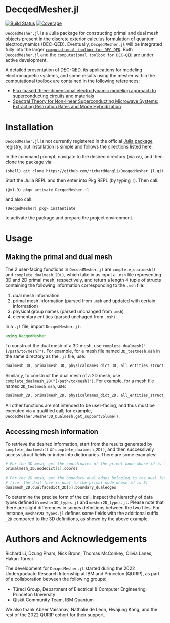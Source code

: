 # DecqedMesher.jl

[![Build Status](https://github.com/richarddengli/DecqedMesher/actions/workflows/CI.yml/badge.svg?branch=main)](https://github.com/richarddengli/DecqedMesher/actions/workflows/CI.yml?query=branch%3Amain)
[![Coverage](https://codecov.io/gh/richarddengli/DecqedMesher/branch/main/graph/badge.svg)](https://codecov.io/gh/richarddengli/DecqedMesher)

``DecqedMesher.jl`` is a Julia package for constructing primal and dual mesh objects present in the discrete exterior calculus formulation of quantum electrodynamics (DEC-QED). Eventually, ``DecqedMesher.jl`` will be integrated fully into the larger [``computational toolbox for DEC-QED``](https://github.com/dnpham23/DEC-QED). Both ``DecqedMesher.jl`` and the ``computational toolbox for DEC-QED`` are under active development.

A detailed presentation of DEC-QED, its applications for modeling electromagnetic systems, and some results using the mesher within the computational toolbox are contained in the following references:
- [Flux-based three-dimensional electrodynamic modeling approach to superconducting circuits and materials](https://journals.aps.org/pra/abstract/10.1103/PhysRevA.107.053704)
- [Spectral Theory for Non-linear Superconducting Microwave Systems: Extracting Relaxation Rates and Mode Hybridization](https://arxiv.org/abs/2309.03435)

# Installation
`DecqedMesher.jl` is not currently registered in the official [Julia package registry](https://github.com/JuliaRegistries/General), but installation is simple and follows the directions listed [here](https://pkgdocs.julialang.org/v1/environments/#Using-someone-else's-project).

In the command prompt, navigate to the desired directory (via `cd`), and then clone the package via:
```
(shell) git clone https://github.com/richarddengli/DecqedMesher.jl.git
```

Start the Julia REPL and then enter into Pkg REPL (by typing `]`). Then call:
```
(@v1.9) pkg> activate DecqedMesher.jl
```

and also call:
```
(DecqedMesher) pkg> instantiate
```
to activate the package and prepare the project environment.

# Usage
## Making the primal and dual mesh
The 2 user-facing functions in `DecqedMesher.jl` are `complete_dualmesh()` and `complete_dualmesh_2D()`, which take in as input a `.msh` file representing 3D and 2D primal mesh, respectively, and return a length 4 tuple of structs containing the following information corresponding to the `.msh` file:
1. dual mesh information
2. primal mesh information (parsed from  `.msh` and updated with certain information)
3. physical group names (parsed unchanged from  `.msh`)
4. elementary entities (parsed unchaged from  `.msh`)

In a `.jl` file, import `DecqedMesher.jl`:
```julia
using DecqedMesher
```

To construct the dual mesh of a 3D mesh, use `complete_dualmesh("[/path/to/mesh]")`. For example, for a mesh file named `3D_testmesh.msh` in the same directory as the `.jl` file, use:
```julia
dualmesh_3D, primalmesh_3D, physicalnames_dict_3D, all_entities_struct_3D = complete_dualmesh("/3D_testmesh.msh")
```

Similarly, to construct the dual mesh of a 2D mesh, use `complete_dualmesh_2D("[/path/to/mesh]")`. For example, for a mesh file named `2D_testmesh.msh`, use:
```julia
dualmesh_2D, primalmesh_2D, physicalnames_dict_2D, all_entities_struct_2D = complete_dualmesh("/2D_testmesh.msh")
```

All other functions are not intended to be user-facing, and thus must be executed via a qualified call; for example, `DecqedMesher.Mesher3D_Dualmesh.get_supportvolume()`.

## Accessing mesh information
To retrieve the desired information, start from the results generated by `complete_dualmesh()` or `complete_dualmesh_2D()`, and then successively access struct fields or index into dictionaries. There are some examples:
```julia
# For the 3D mesh, get the coordinates of the primal node whose id is 1
primalmesh_3D.nodedict[1].coords

# For the 2D mesh, get the boundary dual edges beloging to the dual face whose id is 5 
# (i.e. the dual face is dual to the primal node whose id is 5)
dualmesh_2D.dualfacedict_2D[5].boundary_dualedges
```

To determine the precise form of the call, inspect the hierarchy of data types defined in `mesher3D_types.jl` and `mesher2D_types.jl`. Please note that there are slight differences in somes definitions between the two files. For instance, `mesher2D_types.jl` defines some fields with the additional suffix `_2D` compared to the 3D definitions, as shown by the above example.

# Authors and Acknowledgements
Richard Li, Dzung Pham, Nick Bronn, Thomas McConkey, Olivia Lanes, Hakan Türeci

The development for ``DecqedMesher.jl`` started during the 2022 Undergraduate Research Internship at IBM and Princeton (QURIP), as part of a collaboration between the following groups:
- Türeci Group, Department of Electrical & Computer Engineering, Princeton University
- Qiskit Community Team, IBM Quantum

We also thank Abeer Vaishnav, Nathalie de Leon, Hwajung Kang, and the rest of the 2022 QURIP cohort for their support.
